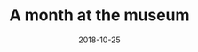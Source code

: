 ---
title: "A month at the museum"
collection: talks
type: "Invited talk"
permalink: /talks/2018-10-25-talk-24
venue: "Databeers London, City University"
date: 2018-10-25
location: "London, UK"
---